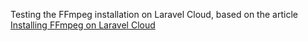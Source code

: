 Testing the FFmpeg installation on Laravel Cloud, based on the article [Installing FFmpeg on Laravel Cloud](https://www.simondepelchin.be/articles/install-ffmpeg-on-laravel-cloud)
